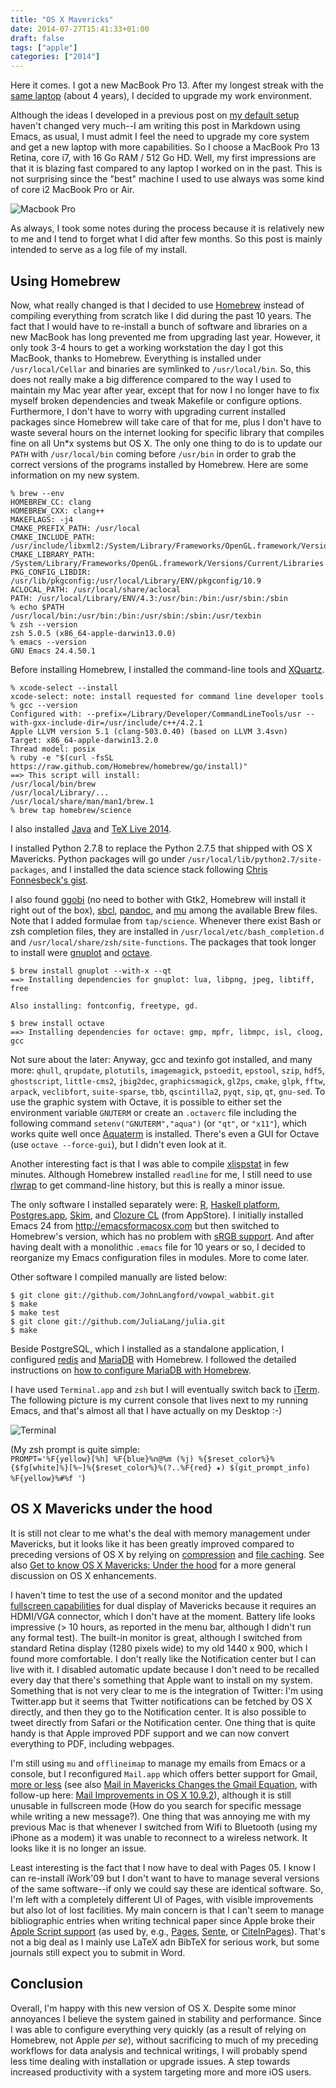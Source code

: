 ```yaml
---
title: "OS X Mavericks"
date: 2014-07-27T15:41:33+01:00
draft: false
tags: ["apple"]
categories: ["2014"]
---
```


Here it comes. I got a new MacBook Pro 13. After my longest streak with the [same laptop](/post/welcome-to-the-macbook-air) (about 4 years), I decided to upgrade my work environment.

Although the ideas I developed in a previous post on [my default setup](/post/my-setup) haven't changed very much--I am writing this post in Markdown using Emacs, as usual, I must admit I feel the need to upgrade my core system and get a new laptop with more capabilities. So I choose a MacBook Pro 13 Retina, core i7, with 16 Go RAM / 512 Go HD. Well, my first impressions are that it is blazing fast compared to any laptop I worked on in the past. This is not surprising since the "best" machine I used to use always was some kind of core i2 MacBook Pro or Air.

![Macbook Pro](/img/2014-08-08-20-33-18.png)

As always, I took some notes during the process because it is relatively new to me and I tend to forget what I did after few months. So this post is mainly intended to serve as a log file of my install.


## Using Homebrew

Now, what really changed is that I decided to use [Homebrew](http://brew.sh) instead of compiling everything from scratch like I did during the past 10 years. The fact that I would have to re-install a bunch of software and libraries on a new MacBook has long prevented me from upgrading last year. However, it only took 3-4 hours to get a working workstation the day I got this MacBook, thanks to Homebrew. Everything is installed under `/usr/local/Cellar` and binaries are symlinked to `/usr/local/bin`. So, this does not really make a big difference compared to the way I used to maintain my Mac year after year, except that for now I no longer have to fix myself broken dependencies and tweak Makefile or configure options. Furthermore, I don't have to worry with upgrading current installed packages since Homebrew will take care of that for me, plus I don't have to waste several hours on the internet looking for specific library that compiles fine on all Un*x systems but OS X. The only one thing to do is to update our `PATH` with `/usr/local/bin` coming before `/usr/bin` in order to grab the correct versions of the programs installed by Homebrew. Here are some information on my new system.

```
% brew --env
HOMEBREW_CC: clang
HOMEBREW_CXX: clang++
MAKEFLAGS: -j4
CMAKE_PREFIX_PATH: /usr/local
CMAKE_INCLUDE_PATH: /usr/include/libxml2:/System/Library/Frameworks/OpenGL.framework/Versions/Current/Headers
CMAKE_LIBRARY_PATH: /System/Library/Frameworks/OpenGL.framework/Versions/Current/Libraries
PKG_CONFIG_LIBDIR: /usr/lib/pkgconfig:/usr/local/Library/ENV/pkgconfig/10.9
ACLOCAL_PATH: /usr/local/share/aclocal
PATH: /usr/local/Library/ENV/4.3:/usr/bin:/bin:/usr/sbin:/sbin
% echo $PATH
/usr/local/bin:/usr/bin:/bin:/usr/sbin:/sbin:/usr/texbin
% zsh --version
zsh 5.0.5 (x86_64-apple-darwin13.0.0)
% emacs --version
GNU Emacs 24.4.50.1
```

Before installing Homebrew, I installed the command-line tools and [XQuartz](http://xquartz.macosforge.org/landing/).

```
% xcode-select --install
xcode-select: note: install requested for command line developer tools
% gcc --version
Configured with: --prefix=/Library/Developer/CommandLineTools/usr --with-gxx-include-dir=/usr/include/c++/4.2.1
Apple LLVM version 5.1 (clang-503.0.40) (based on LLVM 3.4svn)
Target: x86_64-apple-darwin13.2.0
Thread model: posix
% ruby -e "$(curl -fsSL https://raw.github.com/Homebrew/homebrew/go/install)"
==> This script will install:
/usr/local/bin/brew
/usr/local/Library/...
/usr/local/share/man/man1/brew.1
% brew tap homebrew/science
```

I also installed [Java](http://www.oracle.com/technetwork/java/javase/downloads/index.html) and [TeX Live 2014](https://tug.org/mactex/).

I installed Python 2.7.8 to replace the Python 2.7.5 that shipped with OS X Mavericks. Python packages will go under `/usr/local/lib/python2.7/site-packages`, and I installed the data science stack following [Chris Fonnesbeck's gist](https://gist.github.com/fonnesbeck/7de008b05e670d919b71).

I also found [ggobi](http://www.ggobi.org) (no need to bother with Gtk2, Homebrew will install it right out of the box), [sbcl](http://www.sbcl.org), [pandoc](http://johnmacfarlane.net/pandoc/), and [mu](http://www.djcbsoftware.nl/code/mu/) among the available Brew files. Note that I added formulae from `tap/science`. Whenever there exist Bash or zsh completion files, they are installed in `/usr/local/etc/bash_completion.d` and `/usr/local/share/zsh/site-functions`. The packages that took longer to install were [gnuplot](http://www.gnuplot.info) and [octave](http://www.gnu.org/software/octave/).

```
$ brew install gnuplot --with-x --qt
==> Installing dependencies for gnuplot: lua, libpng, jpeg, libtiff, free

Also installing: fontconfig, freetype, gd.

$ brew install octave
==> Installing dependencies for octave: gmp, mpfr, libmpc, isl, cloog, gcc
```

Not sure about the later: Anyway, gcc and texinfo got installed, and many more: `qhull`, `qrupdate`, `plotutils`, `imagemagick`, `pstoedit`, `epstool`, `szip`, `hdf5`, `ghostscript`, `little-cms2`, `jbig2dec`, `graphicsmagick`, `gl2ps`, `cmake`, `glpk`, `fftw`, `arpack`, `veclibfort`, `suite-sparse`, `tbb`, `qscintilla2`, `pyqt`, `sip`, `qt`, `gnu-sed`. To use the graphic system with Octave, it is possible to either set the environment variable `GNUTERM` or create an `.octaverc` file including the following command `setenv("GNUTERM","aqua")` (or `"qt"`, or `"x11"`), which works quite well once [Aquaterm](http://sourceforge.net/projects/aquaterm/) is installed. There's even a GUI for Octave (use `octave --force-gui`), but I didn't even look at it.

Another interesting fact is that I was able to compile [xlispstat](http://homepage.stat.uiowa.edu/~luke/xls/xlispstat/) in few minutes. Although Homebrew installed `readline` for me, I still need to use [rlwrap](http://freecode.com/projects/rlwrap) to get command-line history, but this is really a minor issue.

The only software I installed separately were: [R](http://cran.r-project.org), [Haskell platform](https://www.haskell.org/platform/mac.html), [Postgres.app](http://postgresapp.com), [Skim](http://skim-app.sourceforge.net), and [Clozure CL](http://ccl.clozure.com) (from AppStore). I initially installed Emacs 24 from <http://emacsformacosx.com> but then switched to Homebrew's version, which has no problem with [sRGB support](http://goo.gl/sbhvdj). And after having dealt with a monolithic `.emacs` file for 10 years or so, I decided to reorganize my Emacs configuration files in modules. More to come later.

Other software I compiled manually are listed below:

```
$ git clone git://github.com/JohnLangford/vowpal_wabbit.git
$ make
$ make test
$ git clone git://github.com/JuliaLang/julia.git
$ make
```

Beside PostgreSQL, which I installed as a standalone application, I configured [redis](http://redis.io) and [MariaDB](https://mariadb.com) with Homebrew. I followed the detailed instructions on [how to configure MariaDB with Homebrew](http://goo.gl/4vtmKf).

I have used `Terminal.app` and `zsh` but I will eventually switch back to [iTerm](http://iterm2.com). The following picture is my current console that lives next to my running Emacs, and that's almost all that I have actually on my Desktop :-)

![Terminal](/img/20140727153700.png)

(My zsh prompt is quite simple:  
`PROMPT='%F{yellow}[%h] %F{blue}%n@%m (%j) %{$reset_color%}%{$fg[white]%}[%~]%{$reset_color%}%(?..%F{red} ★) $(git_prompt_info)
%F{yellow}%#%f '`)

## OS X Mavericks under the hood

It is still not clear to me what's the deal with memory management under Mavericks, but it looks like it has been greatly improved compared to preceding versions of OS X by relying on [compression](http://goo.gl/sMMfhe) and [file caching](http://goo.gl/ri2uum). See also [Get to know OS X Mavericks: Under the hood](http://goo.gl/X11N1b) for a more general discussion on OS X enhancements.

I haven't time to test the use of a second monitor and the updated [fullscreen capabilities](http://support.apple.com/kb/HT5891) for dual display of Mavericks because it requires an HDMI/VGA connector, which I don't have at the moment. Battery life looks impressive (> 10 hours, as reported in the menu bar, although I didn't run any formal test). The built-in monitor is great, although I switched from standard Retina display (1280 pixels wide) to my old 1440 x 900, which I found more comfortable. I don't really like the Notification center but I can live with it. I disabled automatic update because I don't need to be recalled every day that there's something that Apple want to install on my system. Something that is not very clear to me is the integration of Twitter: I'm using Twitter.app but it seems that Twitter notifications can be fetched by OS X directly, and then they go to the Notification center. It is also possible to tweet directly from Safari or the Notification center. One thing that is quite handy is that Apple improved PDF support and we can now convert everything to PDF, including webpages.

I'm still using `mu` and `offlineimap` to manage my emails from Emacs or a console, but I reconfigured `Mail.app` which offers better support for Gmail, [more or less](https://discussions.apple.com/thread/5468189) (see also [Mail in Mavericks Changes the Gmail Equation](http://tidbits.com/article/14219), with follow-up here: [Mail Improvements in OS X 10.9.2](http://tidbits.com/article/14547)), although it is still unusable in fullscreen mode (How do you search for specific message while writing a new message?). One thing that was annoying me with my previous Mac is that whenever I switched from Wifi to Bluetooth (using my iPhone as a modem) it was unable to reconnect to a wireless network. It looks like it is no longer an issue.

Least interesting is the fact that I now have to deal with Pages 05. I know I can re-install iWork'09 but I don't want to have to manage several versions of the same software--if only we could say these are identical software. So, I'm left with a completely different UI of Pages, with visible improvements but also lot of lost facilities. My main concern is that I can't seem to manage bibliographic entries when writing technical paper since Apple broke their [Apple Script support](http://goo.gl/jxK425) (as used by, e.g., [Pages](http://www.papersapp.com), [Sente](http://www.thirdstreetsoftware.com/site/SenteForMac.html), or [CiteInPages](http://jhh.med.virginia.edu/main/CiteInPages)). That's not a big deal as I mainly use LaTeX adn BibTeX for serious work, but some journals still expect you to submit in Word.


## Conclusion

Overall, I'm happy with this new version of OS X. Despite some minor annoyances I believe the system gained in stability and performance. Since I was able to configure everything very quickly (as a result of relying on Homebrew, not Apple *per se*), without sacrificing to much of my preceding workflows for data analysis and technical writings, I will probably spend less time dealing with installation or upgrade issues. A step towards increased productivity with a system targeting more and more iOS users.
